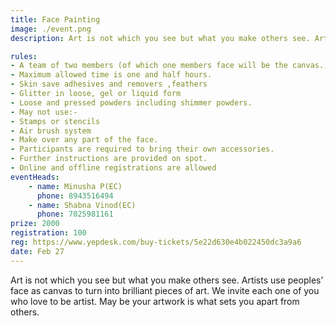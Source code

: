 ```yaml
---
title: Face Painting
image: ./event.png
description: Art is not which you see but what you make others see. Artists use peoples’ face as canvas to turn into brilliant pieces of art. We invite each one of you who love to be artist. May be your artwork is what sets you apart from others.

rules: 
- A team of two members (of which one members face will be the canvas.) 
- Maximum allowed time is one and half hours. 
- Skin save adhesives and removers ,feathers 
- Glitter in loose, gel or liquid form 
- Loose and pressed powders including shimmer powders.
- May not use:-
- Stamps or stencils 
- Air brush system 
- Make over any part of the face.
- Participants are required to bring their own accessories. 
- Further instructions are provided on spot. 
- Online and offline registrations are allowed
eventHeads:
    - name: Minusha P(EC)
      phone: 8943516494
    - name: Shabna Vinod(EC)
      phone: 7025981161
prize: 2000
registration: 100
reg: https://www.yepdesk.com/buy-tickets/5e22d630e4b022450dc3a9a6
date: Feb 27
---
```

Art is not which you see but what you make others see. Artists use peoples’ face as canvas to turn into brilliant pieces of art. We invite each one of you who love to be artist. May be your artwork is what sets you apart from others.

